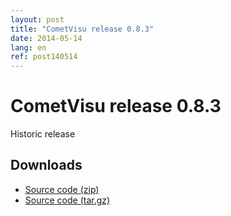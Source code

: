```yaml
---
layout: post
title: "CometVisu release 0.8.3"
date: 2014-05-14
lang: en
ref: post140514
---
```


CometVisu release 0.8.3
=======================

Historic release

Downloads
---------

* [Source code (zip)](https://github.com/CometVisu/CometVisu/archive/v0.8.3.zip)
* [Source code (tar.gz)](https://github.com/CometVisu/CometVisu/archive/v0.8.3.tar.gz)